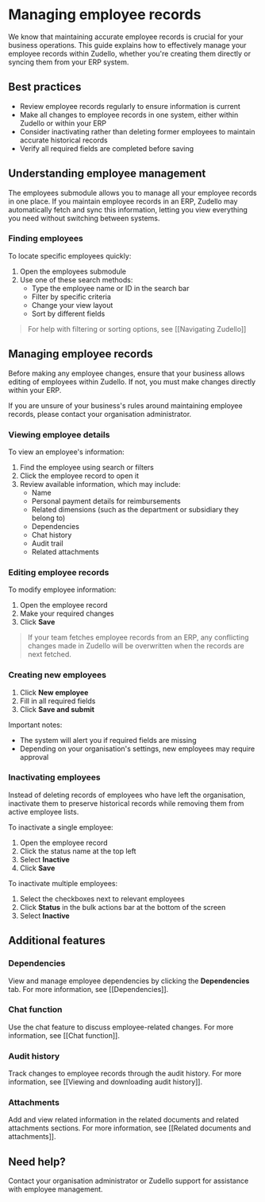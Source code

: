 # Managing employee records

We know that maintaining accurate employee records is crucial for your business operations. This guide explains how to effectively manage your employee records within Zudello, whether you're creating them directly or syncing them from your ERP system.

## Best practices

- Review employee records regularly to ensure information is current
- Make all changes to employee records in one system, either within Zudello or within your ERP
- Consider inactivating rather than deleting former employees to maintain accurate historical records
- Verify all required fields are completed before saving

## Understanding employee management

The employees submodule allows you to manage all your employee records in one place. If you maintain employee records in an ERP, Zudello may automatically fetch and sync this information, letting you view everything you need without switching between systems.

### Finding employees

To locate specific employees quickly:

1. Open the employees submodule
2. Use one of these search methods:
    - Type the employee name or ID in the search bar
    - Filter by specific criteria
    - Change your view layout
    - Sort by different fields

> For help with filtering or sorting options, see [[Navigating Zudello]]

## Managing employee records

Before making any employee changes, ensure that your business allows editing of employees within Zudello. If not, you must make changes directly within your ERP.

If you are unsure of your business's rules around maintaining employee records, please contact your organisation administrator.

### Viewing employee details

To view an employee's information:

1. Find the employee using search or filters
2. Click the employee record to open it
3. Review available information, which may include:
    - Name
    - Personal payment details for reimbursements
    - Related dimensions (such as the department or subsidiary they belong to)
    - Dependencies
    - Chat history
    - Audit trail
    - Related attachments

### Editing employee records

To modify employee information:

1. Open the employee record
2. Make your required changes
3. Click **Save**

> If your team fetches employee records from an ERP, any conflicting changes made in Zudello will be overwritten when the records are next fetched.

### Creating new employees

1. Click **New employee**
2. Fill in all required fields
3. Click **Save and submit**

Important notes:

- The system will alert you if required fields are missing
- Depending on your organisation's settings, new employees may require approval

### Inactivating employees

Instead of deleting records of employees who have left the organisation, inactivate them to preserve historical records while removing them from active employee lists.

To inactivate a single employee:

1. Open the employee record
2. Click the status name at the top left
3. Select **Inactive**
4. Click **Save**

To inactivate multiple employees:

1. Select the checkboxes next to relevant employees
2. Click **Status** in the bulk actions bar at the bottom of the screen
3. Select **Inactive**

## Additional features

### Dependencies

View and manage employee dependencies by clicking the **Dependencies** tab. For more information, see [[Dependencies]].

### Chat function

Use the chat feature to discuss employee-related changes. For more information, see [[Chat function]].

### Audit history

Track changes to employee records through the audit history. For more information, see [[Viewing and downloading audit history]].

### Attachments

Add and view related information in the related documents and related attachments sections. For more information, see [[Related documents and attachments]].

## Need help?

Contact your organisation administrator or Zudello support for assistance with employee management.